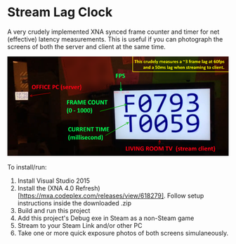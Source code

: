 # Stream Lag Clock
A very crudely implemented XNA synced frame counter and timer for net (effective) latency measurements. This is useful if you can photograph the screens of both the server and client at the same time.

![Image](https://raw.githubusercontent.com/jogleasonjr/StreamLagClock/master/images/livingRoomSnap.png)

To install/run:

1. Install Visual Studio 2015
2. Install the (XNA 4.0 Refresh)[https://mxa.codeplex.com/releases/view/618279]. Follow setup instructions inside the downloaded .zip
3. Build and run this project
4. Add this project's Debug exe in Steam as a non-Steam game
5. Stream to your Steam Link and/or other PC
6. Take one or more quick exposure photos of both screens simulaneously.
